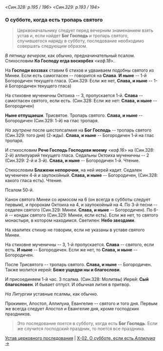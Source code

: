 
<*Син.328: p.195 / 196*>
<*Син.329: p.193 / 194*>

### О субботе, когда есть тропарь святого 

> Церквоначальнику следует перед вечерним знаменанием взять устав и, если найдет
> **Бог Господь** и тропарь святого, случившегося наряду в субботу,
> последование необходимо совершать следующим образом. 

*В пятницу вечером*, как обычно, предначинательный псалом. 
Стихословим **Ко Господу егда воскорбех** <*каф.18*>. 

На **Господи воззвах** ставим 6 стихов и удваиваем подобны святого из Минеи. 
Если есть самогласен -- говорится на **Слава**. 
**И ныне** -- 1-й Богородичен текущего гласа.
(Син.329: Если же нет, **Слава, и ныне** -- 1-й Богородичен текущего гласа)

На стиховне мученичны Октоиха -- 3, пропускается 1-й. 
**Слава** -- самогласен святого, если есть.
(Син.328: Если же нет: **Слава, и ныне** -- Богородичен) 

**Ныне отпущаеши**. Трисвятое. Тропарь святого. 
**Слава, и ныне** -- Богородичен (Син.329: 1-й) на глас тропаря. 

*На заутрене* после шестопсалмия на **Бог Господь** -- тропарь святого (Син.329: того дня) (2-жды). 
**Слава, и ныне** -- Богородичен 1-й на глас тропаря. 

И стихословим **Рече Господь Господеви моему** <*каф.16*> на (Син.328: 2-й) аллилуарий текущего гласа. 
Седальны Октоиха мученичны -- 2 (Син.329: 2-й и 3-й). **Слава, и ныне** -- Богородичен 1-й. 
Чтение. 

Стихословим **Блажени непорочни**, на ней иерей кадит. 
Седален мученичен 4-й и заупокойный. **Слава, и ныне** -- Богородичен,
(Син.328: какого гласа есть). Чтение.

Псалом 50-й. 

Канон святого Минеи со ирмосом на 6 (он всегда в субботы следует первым), 
и пророкам Октоиха на 4, и заупокойный на 4. 
По 3-й песни -- седален святого (Син.329: Минеи. **Слава, и ныне** -- Богородичен). 
По 6-й -- кондак святого (Син.329: Минеи, если есть). 
Если же нет, то святого монастыря, в котором находимся. 
Светилен: **Небо звездами**. 

На хвалитех стихир не говорим, если не указаны в уставе святого Минеи. 

На стиховне мученичны -- 3, 1-й пропускается. 
**Слава** -- святого, если есть. **И ныне** -- Богородичен. 
Если же нет, то **Слава, и ныне** -- Богородичен. 

После Трисвятого -- тропарь святого. **Слава, и ныне** -- Богородичен. 
Также молится иерей: **Боже ущедри ны и благослови**. 

И присоединяем 1-й час. 3 псалма. (Син.328: Молитвы) 
Иерей: **Сый благословен**. И бывает отпуст. И обычная лития в притвор. 

*На Литургии* уставные псалмы, как обычно. 

Прокимен, Апостол, Аллилуиа, Евангелие -- святого и того дня. 
Первым же всегда следует Апостол и Евангелие дня, кроме господских праздников. 

> Это последование поется в субботу, когда есть **Бог Господь**.
> Если же случится господский праздник, то поется все праздника.

[Устав церковного последования](README.md)
| [X-02. О субботе, если есть *Аллилуиа* →](x_02)
